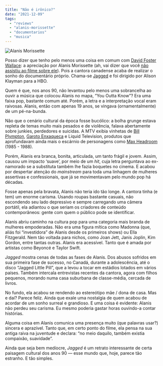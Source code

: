 ```yaml
---
title: "Não é irônico?"
date: "2021-12-09"
tags: 
  - "reviews"
  - "alanis-morissette"
  - "documentarios"
  - "musica"
---
```


![Alanis Morissette](https://eduf.me/wp-content/uploads/2021/12/alanis.webp)

Posso dizer que tenho pelo menos uma coisa em comum com [David Foster Wallace](https://en.wikipedia.org/wiki/David_Foster_Wallace): a apreciação por Alanis Morissette (ah, vai dizer que você [não assistiu ao filme sobre ele](https://www.youtube.com/watch?v=3UKoKLpIsbE)). Pois a cantora canadense acaba de realizar o sonho do documentário próprio. Chama-se [Jagged](https://www.imdb.com/title/tt14911244/) e foi dirigido por Alison Klayman para a HBO.

Quem é que, nos anos 90, não levantou pelo menos uma sobrancelha ao ouvir a música que colocou Alanis no mapa, “You Outta Know”? Era uma faixa pop, bastante comum até. Porém, a letra e a interpretação vocal eram raivosas. Alanis, então com apenas 19 anos, se vingava (ornamentalmente) de um pé-na-bunda.

Não que o cenário cultural da época fosse bucólico: a bolha grunge estava repleta de temas muito mais pesados e de violência, falava abertamente sobre junkies, perdedores e suicidas. A MTV exibia vinhetas de [Bill Plympton](https://en.wikipedia.org/wiki/Bill_Plympton), [Garoto Enxaqueca](https://pt.wikipedia.org/wiki/Garoto_Enxaqueca) e Liquid Television, produtos que aprofundavam ainda mais o escárnio de personagens como [Max Headroom](https://en.wikipedia.org/wiki/Max_Headroom) (1985 - 1988).

Porém, Alanis era branca, bonita, articulada, um tanto frágil e jovem. Assim, causou um impacto ‘suave’, por meio de um _hit_, cuja letra perguntava ao ex-namorado se a substituta também lhe fazia boquetes no cinema. E acabou por despertar atenção do _mainstream_ para toda uma linhagem de mulheres assertivas e confessionais, que já se movimentavam pelo mundo pop há décadas.

Fosse apenas pela bravata, Alanis não teria ido tão longe. A cantora tinha (e tem) um enorme carisma. Usando roupas bastante casuais, não escondendo seu lado depressivo e sempre carregando uma câmera portátil, ela adiantou o que seriam os criadores de conteúdo contemporâneos: gente com quem o público pode se identificar.

Alanis abriu caminho na cultura pop para uma categoria mais branda de mulheres empoderadas. Não era uma figura mítica como Madonna (que, aliás foi “investidora” de Alanis desde os primeiros shows) ou Ella Fitzgerald. Nem tão voltada para nichos, como Joan Jett, Janis Joplin, Kim Gordon, entre tantas outras. Alanis era acessível. Tanto que é amada por artistas como Beyoncé e Taylor Swift.

_Jagged_ mostra cenas de todas as fases de Alanis. Dos abusos sofridos em sua primeira fase de sucesso, no Canadá, durante a adolescência, até o disco “Jagged Little Pill”, que a levou a tocar em estádios lotados em vários países. Também intercala entrevistas recentes da cantora, agora com filhos pequenos, morando numa casa suburbana de classe-média, cercada de livros.

No fundo, ela acabou se rendendo ao estereótipo mãe / dona de casa. Mas e daí? Parece feliz. Ainda que exale uma nostalgia de quem acabou de acordar de um sonho surreal e grandioso. E uma coisa é evidente: Alanis não perdeu seu carisma. Eu mesmo poderia gastar horas ouvindo-a contar histórias.

Alguma coisa em Alanis comunica uma presença muito (que palavras usar?) sincera e aprazível. Tanto que, em certo ponto do filme, ela pensa na sua antiga raiva na juventude e declara: “no meio daquilo, também existia compaixão, suavidade”.

Ainda que seja bem medíocre, _Jagged_ é um retrato interessante de certa paisagem cultural dos anos 90 — esse mundo que, hoje, parece tão estranho. E tão simples.
